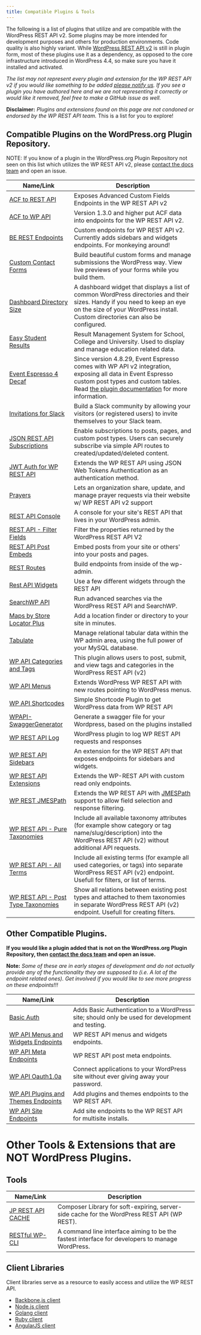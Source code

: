 ```yaml
---
title: Compatible Plugins & Tools
---
```

The following is a list of plugins that utilize and are compatible with the WordPress REST API v2.
Some plugins may be more intended for development purposes and others for production environments. Code quality is also highly variant.
While [WordPress REST API v2](https://wordpress.org/plugins/rest-api/) is still in plugin form, most of these plugins use it as a dependency,
as opposed to the core infrastructure introduced in WordPress 4.4, so make sure you have it installed and activated.

_The list may not represent every plugin and extension for the WP REST API v2
if you would like something to be added [please notify us](https://github.com/WP-API/docs-v2/issues/).
If you see a plugin you have authored here and we are not representing it correctly or would like it removed, feel free to make a GitHub issue as well._

**Disclaimer:** _Plugins and extensions found on this page are not condoned or endorsed by the WP REST API team._ This is a list for you to explore!

Compatible Plugins on the WordPress.org Plugin Repository.
--------------------------------------
NOTE: If you know of a plugin in the WordPress.org Plugin Repository not seen on this list which utilizes the WP REST API v2,
please [contact the docs team](https://github.com/WP-API/docs-v2/issues/) and open an issue.

| Name/Link | Description |
| --- | --- |
| [ACF to REST API](https://wordpress.org/plugins/acf-to-rest-api/) | Exposes Advanced Custom Fields Endpoints in the WP REST API v2 |
| [ACF to WP API](https://wordpress.org/plugins/acf-to-wp-api/) | Version 1.3.0 and higher put ACF data into endpoints for the WP REST API v2. |
| [BE REST Endpoints](https://wordpress.org/plugins/be-rest-endpoints/) | Custom endpoints for WP REST API v2. Currently adds sidebars and widgets endpoints. For monkeying around! |
| [Custom Contact Forms](https://wordpress.org/plugins/custom-contact-forms) | Build beautiful custom forms and manage submissions the WordPress way. View live previews of your forms while you build them. |
| [Dashboard Directory Size](https://wordpress.org/plugins/dashboard-directory-size/) | A dashboard widget that displays a list of common WordPress directories and their sizes. Handy if you need to keep an eye on the size of your WordPress install. Custom directories can also be configured. |
| [Easy Student Results](https://wordpress.org/plugins/easy-student-results/) | Result Management System for School, College and University. Used to display and manage education related data. |
| [Event Espresso 4 Decaf](https://wordpress.org/plugins/event-espresso-decaf/) | Since version 4.8.29, Event Espresso comes with WP API v2 integration, exposing all data in Event Espresso custom post types and custom tables. Read [the plugin documentation](https://github.com/eventespresso/event-espresso-core/blob/master/docs/C--REST-API/ee4-rest-api-introduction.md) for more information. |
| [Invitations for Slack](https://wordpress.org/plugins/invitations-for-slack/) | Build a Slack community by allowing your visitors (or registered users) to invite themselves to your Slack team. |
| [JSON REST API Subscriptions](https://wordpress.org/plugins/json-rest-api-subscriptions/) | Enable subscriptions to posts, pages, and custom post types. Users can securely subscribe via simple API routes to created/updated/deleted content. |
| [JWT Auth for WP REST API](https://wordpress.org/plugins/jwt-authentication-for-wp-rest-api/) | Extends the WP REST API using JSON Web Tokens Authentication as an authentication method. |
| [Prayers](https://wordpress.org/plugins/prayers/) | Lets an organization share, update, and manage prayer requests via their website w/ WP REST API v2 support |
| [REST API Console](https://wordpress.org/plugins/rest-api-console/) | A console for your site's REST API that lives in your WordPress admin. |
| [REST API - Filter Fields](https://wordpress.org/plugins/rest-api-filter-fields/) | Filter the properties returned by the WordPress REST API V2 |
| [REST API Post Embeds](https://wordpress.org/plugins/rest-api-post-embeds/) | Embed posts from your site or others' into your posts and pages. |
| [REST Routes](https://wordpress.org/plugins/rest-routes/) | Build endpoints from inside of the wp-admin. |
| [Rest API Widgets](https://wordpress.org/plugins/rest-api-widgets/) | Use a few different widgets through the REST API |
| [SearchWP API](https://wordpress.org/plugins/searchwp-api/) | Run advanced searches via the WordPress REST API and SearchWP. |
| [Maps by Store Locator Plus](https://wordpress.org/plugins/store-locator-le/) | Add a location finder or directory to your site in minutes. |
| [Tabulate](https://wordpress.org/plugins/tabulate/) | Manage relational tabular data within the WP admin area, using the full power of your MySQL database. |
| [WP API Categories and Tags](https://wordpress.org/plugins/wp-api-categoriestags/) | This plugin allows users to post, submit, and view tags and categories in the WordPress REST API (v2) |
| [WP API Menus](https://wordpress.org/plugins/wp-api-menus/) | Extends WordPress WP REST API with new routes pointing to WordPress menus. |
| [WP API Shortcodes](https://wordpress.org/plugins/wpapi-shortcode-and-widgets/) | Simple Shortcode Plugin to get WordPress data from WP REST API |
| [WPAPI-SwaggerGenerator](https://github.com/starfishmod/WPAPI-SwaggerGenerator) | Generate a swagger file for your Wordpress, based on the plugins installed |
| [WP REST API Log](https://wordpress.org/plugins/wp-rest-api-log/) | WordPress plugin to log WP REST API requests and responses |
| [WP REST API Sidebars](https://wordpress.org/plugins/wp-rest-api-sidebars/) | An extension for the WP REST API that exposes endpoints for sidebars and widgets. |
| [WP REST API Extensions](https://wordpress.org/plugins/wprestapiextensions/) | Extends the WP-REST API with custom read only endpoints. |
| [WP REST JMESPath](https://wordpress.org/plugins/wp-rest-jmespath/) | Extends the WP REST API with [JMESPath](http://jmespath.org/) support to allow field selection and response filtering. |
| [WP REST API - Pure Taxonomies](https://wordpress.org/plugins/wp-rest-api-pure-taxonomies/) | Include all available taxonomy attributes (for example show category or tag name/slug/description) into the WordPress REST API (v2) without additional API requests. |
| [WP REST API - All Terms](https://wordpress.org/plugins/wp-rest-api-all-terms/) | Include all existing terms (for example all used categories, or tags) into separate WordPress REST API (v2) endpoint. Usefull for filters, or list of terms. |
| [WP REST API - Post Type Taxonomies](https://wordpress.org/plugins/wp-rest-api-post-type-taxonomies/) | Show all relations between existing post types and attached to them taxonomies in separate WordPress REST API (v2) endpoint. Usefull for creating filters. |

Other Compatible Plugins.
------------------
__If you would like a plugin added that is not on the WordPress.org Plugin Repository, then [contact the docs team](https://github.com/WP-API/docs-v2/issues/) and open an issue.__

**Note:** _Some of these are in early stages of development and do not actually provide any of the functionality they are supposed to (i.e. A lot of the endpoint related ones).
Get involved if you would like to see more progress on these endpoints!!!_

| Name/Link | Description |
| --- | --- |
| [Basic Auth](https://github.com/WP-API/Basic-Auth) | Adds Basic Authentication to a WordPress site; should only be used for development and testing. |
| [WP API Menus and Widgets Endpoints](https://github.com/WP-API/wp-api-menus-widgets-endpoints) | WP REST API menus and widgets endpoints. |
| [WP API Meta Endpoints](https://github.com/WP-API/wp-api-meta-endpoints) | WP REST API post meta endpoints. |
| [WP API Oauth1.0a](https://github.com/WP-API/OAuth1) | Connect applications to your WordPress site without ever giving away your password. |
| [WP API Plugins and Themes Endpoints](https://github.com/WP-API/wp-api-plugins-themes-endpoints) | Add plugins and themes endpoints to the WP REST API. |
| [WP API Site Endpoints](https://github.com/WP-API/wp-api-site-endpoints) | Add site endpoints to the WP REST API for multisite installs. |

Other Tools & Extensions that are **NOT** WordPress Plugins.
==================

Tools
----------------
| Name/Link | Description |
| --- | --- |
| [JP REST API CACHE](https://github.com/Shelob9/jp-rest-cache) | Composer Library for soft-expiring, server-side cache for the WordPress REST API (WP REST). |
| [RESTful WP-CLI](http://wp-cli.org/restful/) | A command line interface aiming to be the fastest interface for developers to manage WordPress. |

Client Libraries
----------------

Client libraries serve as a resource to easily access and utilize the WP REST API.

* [Backbone.js client][]
* [Node.js client][]
* [Golang client][]
* [Ruby client][]
* [AngularJS client][]

[Backbone.js client]: https://github.com/WP-API/client-js
[Node.js client]: https://github.com/kadamwhite/wordpress-rest-api
[Golang client]: https://github.com/sogko/go-wordpress
[Ruby client]: https://github.com/duncanjbrown/wp-api-client
[AngularJS client]: https://github.com/shprink/wp-api-angularjs
